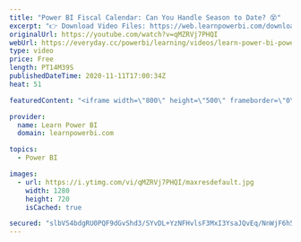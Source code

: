 ```yaml
---
title: "Power BI Fiscal Calendar: Can You Handle Season to Date? 😵"
excerpt: "👉 Download Video Files: https://web.learnpowerbi.com/download/ 👉 LINKS MENTIONED IN VIDEO: ➔ Thought Process: The Missing Step in Learning Power BI https://youtu.be/X0-MKaMxUdM ➔ Ultimate Calendar Playlist: https://www.youtube.com/watch?v=BtYn1hfdSAM&list=PL7GQQXV5Z8eczWqKFMDVoHMjTcpH3tgZm ➔ Thanks"
originalUrl: https://youtube.com/watch?v=qMZRVj7PHQI
webUrl: https://everyday.cc/powerbi/learning/videos/learn-power-bi-power-bi-fiscal-calendar-can-you-handle-season-to-date-/
type: video
price: Free
length: PT14M39S
publishedDateTime: 2020-11-11T17:00:34Z
heat: 51

featuredContent: "<iframe width=\"800\" height=\"500\" frameborder=\"0\" src=\"https://www.youtube.com/embed/qMZRVj7PHQI\" allow=\"accelerometer; autoplay; encrypted-media; gyroscope; picture-in-picture\" allowfullscreen></iframe>"

provider:
  name: Learn Power BI
  domain: learnpowerbi.com

topics:
  - Power BI

images:
  - url: https://i.ytimg.com/vi/qMZRVj7PHQI/maxresdefault.jpg
    width: 1280
    height: 720
    isCached: true

secured: "slbVS4bdgRU0PQF9dGvShd3/SYvDL+YzNFHvlsF3MxI3YsaJQvEq/NnWjF6h5fnhwJ8QXgTQiVUq09PZs6CTx+SrPGHUDIqiVm51ONKdEbpfkvuZF8IW1UMt9Awr4s3nhsYeXNU8RteMvNvqIaC1jxBj1Fp0ocgYwtT00kx1DPVUSvwIx+0armwv9C0Bdr7rVh47thVTd2YLojpZbDE9msz7CueXXRRq+yMeQ4354yGsu3y3tCcHO7oNaq3/a4Sir67jEpphNF2MQOi8iZgIpk2rjQOp9g3TgpXBEuWYDD6CPhaOWwxO0DDDbCKF9XN75EgeBzSm1ogJz+JsS58foOyQf79U7m2Q4txkfbL+aRyLV6eV61awkYxOhfrDf6gI4BvDpXD2adKYixj3OHCtLC0L/p4Q0fGPPABSuIqoY/Y=;KYxCfE/aAN6wEdvbC76oUA=="
---
```


